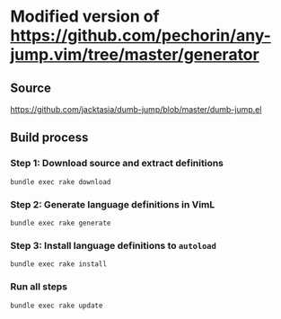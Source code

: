 # Modified version of https://github.com/pechorin/any-jump.vim/tree/master/generator

## Source

https://github.com/jacktasia/dumb-jump/blob/master/dumb-jump.el

## Build process

### Step 1: Download source and extract definitions

```shell
bundle exec rake download
```

### Step 2: Generate language definitions in VimL

```shell
bundle exec rake generate
```

### Step 3: Install language definitions to `autoload`

```
bundle exec rake install
```

### Run all steps

```shell
bundle exec rake update
```
